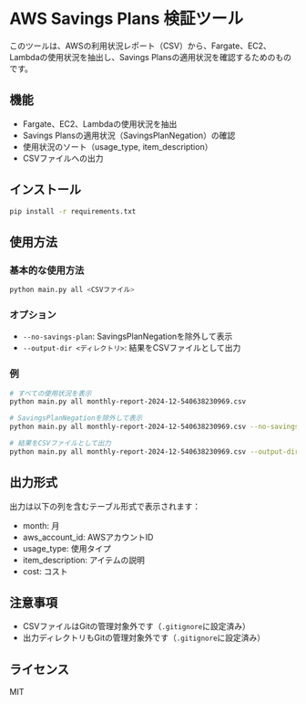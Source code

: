 # AWS Savings Plans 検証ツール

このツールは、AWSの利用状況レポート（CSV）から、Fargate、EC2、Lambdaの使用状況を抽出し、Savings Plansの適用状況を確認するためのものです。

## 機能

- Fargate、EC2、Lambdaの使用状況を抽出
- Savings Plansの適用状況（SavingsPlanNegation）の確認
- 使用状況のソート（usage_type, item_description）
- CSVファイルへの出力

## インストール

```bash
pip install -r requirements.txt
```

## 使用方法

### 基本的な使用方法

```bash
python main.py all <CSVファイル>
```

### オプション

- `--no-savings-plan`: SavingsPlanNegationを除外して表示
- `--output-dir <ディレクトリ>`: 結果をCSVファイルとして出力

### 例

```bash
# すべての使用状況を表示
python main.py all monthly-report-2024-12-540638230969.csv

# SavingsPlanNegationを除外して表示
python main.py all monthly-report-2024-12-540638230969.csv --no-savings-plan

# 結果をCSVファイルとして出力
python main.py all monthly-report-2024-12-540638230969.csv --output-dir output
```

## 出力形式

出力は以下の列を含むテーブル形式で表示されます：

- month: 月
- aws_account_id: AWSアカウントID
- usage_type: 使用タイプ
- item_description: アイテムの説明
- cost: コスト

## 注意事項

- CSVファイルはGitの管理対象外です（`.gitignore`に設定済み）
- 出力ディレクトリもGitの管理対象外です（`.gitignore`に設定済み）

## ライセンス

MIT